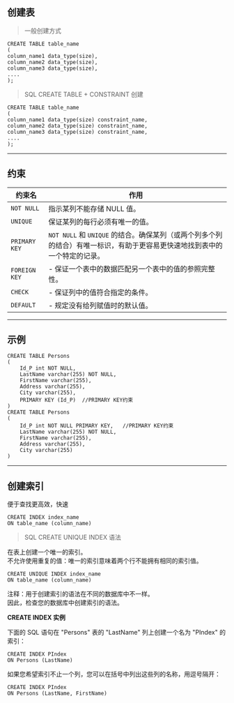 ## 创建表

> 一般创建方式
```
CREATE TABLE table_name
(
column_name1 data_type(size),
column_name2 data_type(size),
column_name3 data_type(size),
....
);
```


> SQL CREATE TABLE + CONSTRAINT 创建
```
CREATE TABLE table_name
(
column_name1 data_type(size) constraint_name,
column_name2 data_type(size) constraint_name,
column_name3 data_type(size) constraint_name,
....
);
```
---

## 约束

|约束名|作用|
|----|----|
|`NOT NULL` | 指示某列不能存储 NULL 值。
|`UNIQUE`|  保证某列的每行必须有唯一的值。
|`PRIMARY KEY`|  `NOT NULL` 和 `UNIQUE` 的结合。确保某列（或两个列多个列的结合）有唯一标识，有助于更容易更快速地找到表中的一个特定的记录。
|`FOREIGN KEY`| - 保证一个表中的数据匹配另一个表中的值的参照完整性。
|`CHECK`| - 保证列中的值符合指定的条件。
|`DEFAULT`| - 规定没有给列赋值时的默认值。

---
## 示例
```
CREATE TABLE Persons
(
    Id_P int NOT NULL,
    LastName varchar(255) NOT NULL,
    FirstName varchar(255),
    Address varchar(255),
    City varchar(255),
    PRIMARY KEY (Id_P)  //PRIMARY KEY约束
)
CREATE TABLE Persons
(
    Id_P int NOT NULL PRIMARY KEY,   //PRIMARY KEY约束
    LastName varchar(255) NOT NULL,
    FirstName varchar(255),
    Address varchar(255),
    City varchar(255)
)
```


---
## 创建索引
便于查找更高效，快速
```
CREATE INDEX index_name
ON table_name (column_name)
```

> SQL CREATE UNIQUE INDEX 语法

在表上创建一个唯一的索引。<br/>
不允许使用重复的值：唯一的索引意味着两个行不能拥有相同的索引值。
```
CREATE UNIQUE INDEX index_name
ON table_name (column_name)
```
注释：用于创建索引的语法在不同的数据库中不一样。<br/>
因此，检查您的数据库中创建索引的语法。

**CREATE INDEX 实例**

下面的 SQL 语句在 "Persons" 表的 "LastName" 列上创建一个名为 "PIndex" 的索引：

```
CREATE INDEX PIndex
ON Persons (LastName)
```

如果您希望索引不止一个列，您可以在括号中列出这些列的名称，用逗号隔开：
```
CREATE INDEX PIndex
ON Persons (LastName, FirstName)
```




